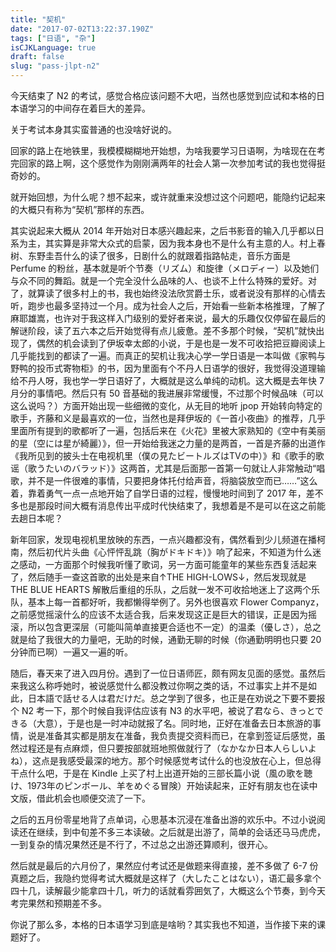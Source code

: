 ```yaml
---
title: "契机"
date: "2017-07-02T13:22:37.190Z"
tags: ["日语", "杂"]
isCJKLanguage: true
draft: false
slug: "pass-jlpt-n2"
---
```


今天结束了 N2 的考试，感觉合格应该问题不大吧，当然也感觉到应试和本格的日本语学习的中间存在着巨大的差异。

<!--more-->

关于考试本身其实蛮普通的也没啥好说的。

回家的路上在地铁里，我模模糊糊地开始想，为啥我要学习日语啊，为啥现在在考完回家的路上啊，这个感觉作为刚刚满两年的社会人第一次参加考试的我也觉得挺奇妙的。

就开始回想，为什么呢？想不起来，或许就重来没想过这个问题吧，能隐约记起来的大概只有称为“契机”那样的东西。

其实说起来大概从 2014 年开始对日本感兴趣起来，之后书影音的输入几乎都以日系为主，其实算是非常大众式的启蒙，因为我本身也不是什么有主意的人。村上春树、东野圭吾什么的读了很多，日剧什么的就跟着指路帖走，音乐方面是 Perfume 的粉丝，基本就是听个节奏（リズム）和旋律（メロディー）以及她们与众不同的舞蹈。就是一个完全没什么品味的人、也谈不上什么特殊的爱好。对了，就算读了很多村上的书，我也始终没法欣赏爵士乐，或者说没有那样的心情去听，跑步也最多坚持过一个月。成为社会人之后，开始看一些新本格推理，了解了麻耶雄嵩，也许对于我这样入门级别的爱好者来说，最大的乐趣仅仅停留在最后的解谜阶段，读了五六本之后开始觉得有点儿疲惫。差不多那个时候，“契机”就快出现了，偶然的机会读到了伊坂幸太郎的小说，于是也是一发不可收拾把豆瓣阅读上几乎能找到的都读了一遍。而真正的契机让我决心学一学日语是一本叫做《家鸭与野鸭的投币式寄物柜》的书，因为里面有个不丹人日语学的很好，我觉得没道理输给不丹人呀，我也学一学日语好了，大概就是这么单纯的动机。这大概是去年快 7 月分的事情吧。然后只有 50 音基础的我进展非常缓慢，不过那个时候品味（可以这么说吗？）方面开始出现一些细微的变化，从无目的地听 jpop 开始转向特定的歌手，齐藤和义是最喜欢的一位，当然也是拜伊坂的《一首小夜曲》的推荐，几乎里面所有提到的歌都听了一遍，包括后来在《火花》里被大家熟知的《空中有美丽的星（空には星が綺麗）》，但一开始给我迷之力量的是两首，一首是齐藤的出道作《我所见到的披头士在电视机里（僕の見たビートルズはTVの中）》和《歌手的歌谣（歌うたいのバラッド）》这两首，尤其是后面那一首第一句就让人非常触动“唱歌，并不是一件很难的事情，只要把身体托付给声音，将脑袋放空而已……”这么着，靠着勇气一点一点地开始了自学日语的过程，慢慢地时间到了 2017 年，差不多也是那段时间大概有消息传出平成时代快结束了，我想着是不是可以在这之前能去趟日本呢？

新年回家，发现电视机里放映的东西，一点兴趣都没有，偶然看到少儿频道在播柯南，然后初代片头曲《心怦怦乱跳（胸がドキドキ）》响了起来，不知道为什么迷之感动，一方面那个时候我听懂了歌词，另一方面可能童年的某些东西复活起来了，然后随手一查这首歌的出处是来自↑THE HIGH-LOWS↓，然后发现就是 THE BLUE HEARTS 解散后重组的乐队，之后就一发不可收拾地迷上了这两个乐队，基本上每一首都好听，我都懒得举例了。另外也很喜欢 Flower Companyz，之前感觉摇滚什么的应该不太适合我，后来发现这正是巨大的错误，正是因为摇滚，所以包含更深层（可能叫简单直接更合适也不一定）的温柔（優しさ），总之就是给了我很大的力量吧，无助的时候，通勤无聊的时候（你通勤明明也只要 20 分钟而已啊）一遍又一遍的听。

随后，春天来了进入四月份。遇到了一位日语师匠，颇有网友见面的感觉。虽然后来我这么称呼她时，被说感觉什么都没教过你啊之类的话，不过事实上并不是如此，日本語で話せる人は君だけだ。总之学到了很多，也正是在劝说之下要不要报个 N2 考一下，那个时候自我评估应该有 N3 的水平吧，被说了君なら、きっとできる（大意），于是也是一时冲动就报了名。同时地，正好在准备去日本旅游的事情，说是准备其实都是朋友在准备，我负责提交资料而已，在拿到签证后感觉，虽然过程还是有点麻烦，但只要按部就班地照做就行了（なかなか日本人らしいよね），这点是我感受最深的地方。那个时候感觉考试什么的也没放在心上，但总得干点什么吧，于是在 Kindle 上买了村上出道开始的三部长篇小说（風の歌を聴け、1973年のピンボール、羊をめぐる冒険）开始读起来，正好有朋友也在读中文版，借此机会也顺便交流了一下。

之后的五月份零星地背了点单词，心思基本沉浸在准备出游的欢乐中。不过小说阅读还在继续，到中旬差不多三本读破。之后就是出游了，简单的会话还马马虎虎，一到复杂的情况果然还是不行了，不过总之出游还算顺利，很开心。

然后就是最后的六月份了，果然应付考试还是做题来得直接，差不多做了 6-7 份真题之后，我隐约觉得考试大概就是这样了（大したことはない），语汇最多拿个四十几，读解最少能拿四十几，听力的话就看雰囲気了，大概这么个节奏，到今天考完果然和预期差不多。

你说了那么多，本格的日本语学习到底是啥哟？其实我也不知道，当作接下来的课题好了。
